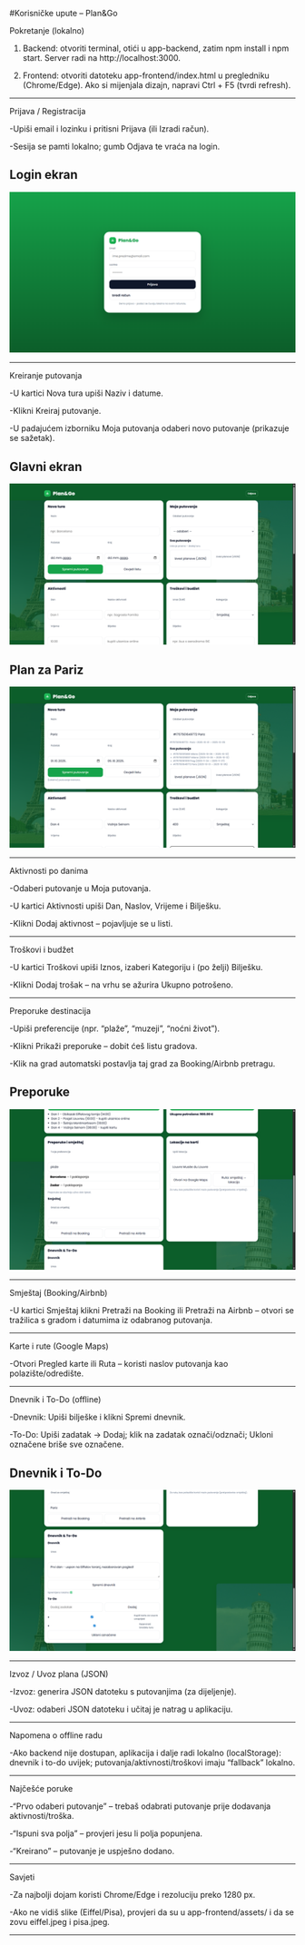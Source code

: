 #Korisničke upute – Plan&Go

Pokretanje (lokalno)

1. Backend: otvoriti terminal, otići u app-backend, zatim npm install i npm start. Server radi na http://localhost:3000.

2. Frontend: otvoriti datoteku app-frontend/index.html u pregledniku (Chrome/Edge). Ako si mijenjala dizajn, napravi Ctrl + F5 (tvrdi refresh).

---

Prijava / Registracija

-Upiši email i lozinku i pritisni Prijava (ili Izradi račun).

-Sesija se pamti lokalno; gumb Odjava te vraća na login.

## Login ekran
![Login](screenshots/01-login.png)

---

Kreiranje putovanja

-U kartici Nova tura upiši Naziv i datume.

-Klikni Kreiraj putovanje.

-U padajućem izborniku Moja putovanja odaberi novo putovanje (prikazuje se sažetak).

## Glavni ekran
![Home](screenshots/02-home.png)

## Plan za Pariz
![Plan Pariz](screenshots/03-putovanje-pariz.png)

---

Aktivnosti po danima

-Odaberi putovanje u Moja putovanja.

-U kartici Aktivnosti upiši Dan, Naslov, Vrijeme i Bilješku.

-Klikni Dodaj aktivnost – pojavljuje se u listi.

---

Troškovi i budžet

-U kartici Troškovi upiši Iznos, izaberi Kategoriju i (po želji) Bilješku.

-Klikni Dodaj trošak – na vrhu se ažurira Ukupno potrošeno.

---

Preporuke destinacija

-Upiši preferencije (npr. “plaže”, “muzeji”, “noćni život”).

-Klikni Prikaži preporuke – dobit ćeš listu gradova.

-Klik na grad automatski postavlja taj grad za Booking/Airbnb pretragu.

## Preporuke
![Preporuke](screenshots/04-preporuke-lokacija.png)

---

Smještaj (Booking/Airbnb)

-U kartici Smještaj klikni Pretraži na Booking ili Pretraži na Airbnb – otvori se tražilica s gradom i datumima iz odabranog putovanja.

---

Karte i rute (Google Maps)

-Otvori Pregled karte ili Ruta – koristi naslov putovanja kao polazište/odredište.

---

Dnevnik i To-Do (offline)

-Dnevnik: Upiši bilješke i klikni Spremi dnevnik.

-To-Do: Upiši zadatak → Dodaj; klik na zadatak označi/odznači; Ukloni označene briše sve označene.

## Dnevnik i To-Do
![Dnevnik i To-Do](screenshots/05-dnevnik-to-do.png)

---

Izvoz / Uvoz plana (JSON)

-Izvoz: generira JSON datoteku s putovanjima (za dijeljenje).

-Uvoz: odaberi JSON datoteku i učitaj je natrag u aplikaciju.

---

Napomena o offline radu

-Ako backend nije dostupan, aplikacija i dalje radi lokalno (localStorage): dnevnik i to-do uvijek; putovanja/aktivnosti/troškovi imaju “fallback” lokalno.

---

Najčešće poruke

-“Prvo odaberi putovanje” – trebaš odabrati putovanje prije dodavanja aktivnosti/troška.

-“Ispuni sva polja” – provjeri jesu li polja popunjena.

-“Kreirano” – putovanje je uspješno dodano.

---

Savjeti

-Za najbolji dojam koristi Chrome/Edge i rezoluciju preko 1280 px.

-Ako ne vidiš slike (Eiffel/Pisa), provjeri da su u app-frontend/assets/ i da se zovu eiffel.jpeg i pisa.jpeg.

---